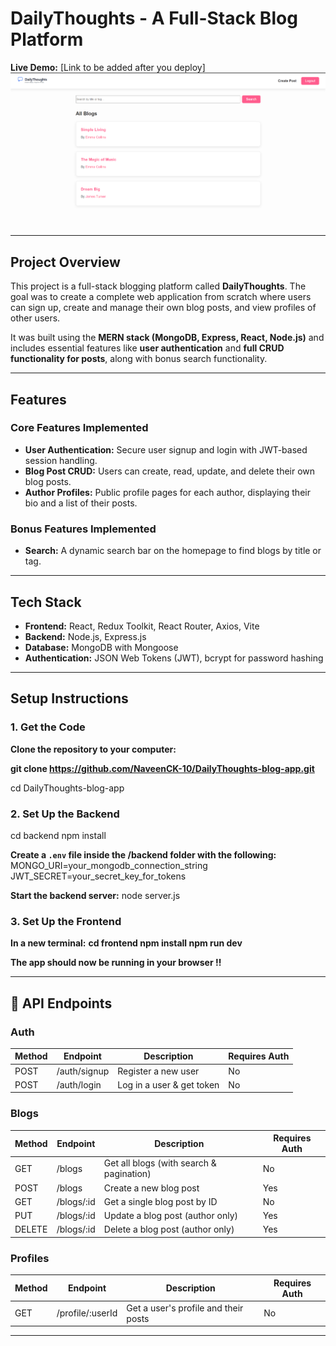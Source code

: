 # DailyThoughts - A Full-Stack Blog Platform

**Live Demo:** [Link to be added after you deploy]  
![Screenshot of the DailyThoughts homepage](https://github.com/NaveenCK-10/DailyThoughts-blog-app/blob/main/Screenshot%202025-09-21%20214221.png)  


---

## Project Overview
This project is a full-stack blogging platform called **DailyThoughts**. The goal was to create a complete web application from scratch where users can sign up, create and manage their own blog posts, and view profiles of other users.  

It was built using the **MERN stack (MongoDB, Express, React, Node.js)** and includes essential features like **user authentication** and **full CRUD functionality for posts**, along with bonus search functionality.

---

## Features

### Core Features Implemented
- **User Authentication:** Secure user signup and login with JWT-based session handling.
- **Blog Post CRUD:** Users can create, read, update, and delete their own blog posts.
- **Author Profiles:** Public profile pages for each author, displaying their bio and a list of their posts.

### Bonus Features Implemented
- **Search:** A dynamic search bar on the homepage to find blogs by title or tag.

---

##  Tech Stack
- **Frontend:** React, Redux Toolkit, React Router, Axios, Vite  
- **Backend:** Node.js, Express.js  
- **Database:** MongoDB with Mongoose  
- **Authentication:** JSON Web Tokens (JWT), bcrypt for password hashing  

---

## Setup Instructions

### 1. Get the Code
**Clone the repository to your computer:**

**git clone https://github.com/NaveenCK-10/DailyThoughts-blog-app.git**

cd DailyThoughts-blog-app

### 2. Set Up the Backend
cd backend
npm install

**Create a `.env` file inside the **/backend** folder with the following:**
MONGO_URI=your_mongodb_connection_string
JWT_SECRET=your_secret_key_for_tokens

**Start the backend server:**
node server.js

### 3. Set Up the Frontend
**In a new terminal:**
**cd frontend
npm install
npm run dev**

**The app should now be running in your browser !!**

---

## 🔌 API Endpoints

### Auth
| Method | Endpoint      | Description                | Requires Auth |
|--------|--------------|----------------------------|---------------|
| POST   | /auth/signup | Register a new user        | No            |
| POST   | /auth/login  | Log in a user & get token  | No            |

### Blogs
| Method | Endpoint      | Description                        | Requires Auth |
|--------|--------------|------------------------------------|---------------|
| GET    | /blogs       | Get all blogs (with search & pagination) | No       |
| POST   | /blogs       | Create a new blog post             | Yes          |
| GET    | /blogs/:id   | Get a single blog post by ID       | No           |
| PUT    | /blogs/:id   | Update a blog post (author only)   | Yes          |
| DELETE | /blogs/:id   | Delete a blog post (author only)   | Yes          |

### Profiles
| Method | Endpoint         | Description                         | Requires Auth |
|--------|-----------------|-------------------------------------|---------------|
| GET    | /profile/:userId | Get a user's profile and their posts | No           |

---

